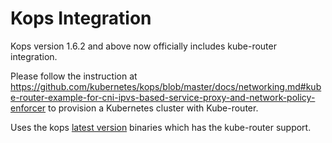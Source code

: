 # Kops Integration

Kops version 1.6.2 and above now officially includes kube-router integration. 

Please follow the instruction at https://github.com/kubernetes/kops/blob/master/docs/networking.md#kube-router-example-for-cni-ipvs-based-service-proxy-and-network-policy-enforcer to provision a Kubernetes cluster with Kube-router.

Uses the kops [latest version](https://github.com/kubernetes/kops/releases/tag/1.6.2) binaries which has the kube-router support.
